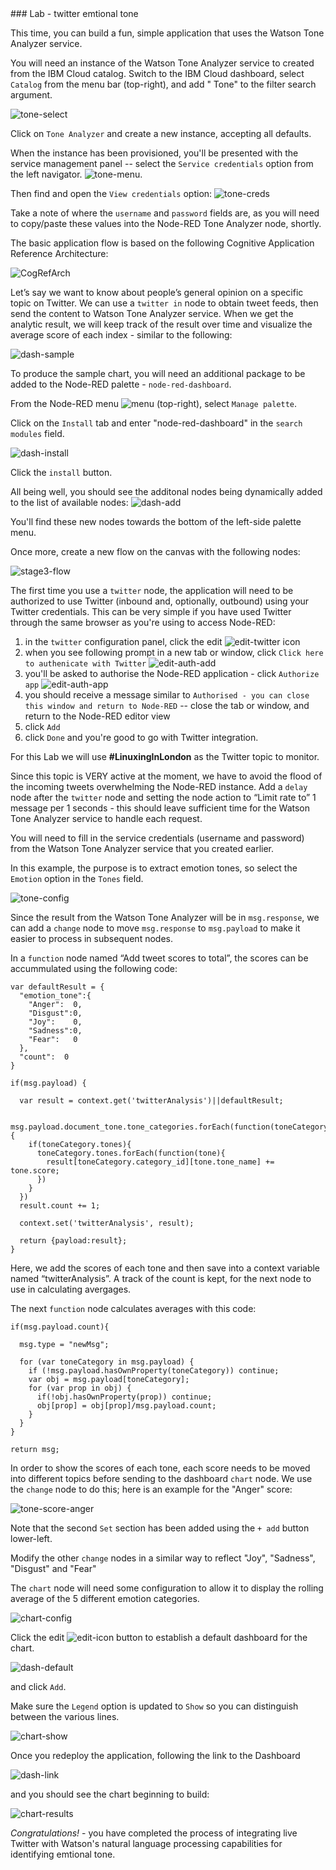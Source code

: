 <div style="page-break-after: always;"></div>
### Lab - twitter emtional tone

This time, you can build a fun, simple application that uses the Watson Tone Analyzer service.

You will need an instance of the Watson Tone Analyzer service to created from the IBM Cloud catalog.
Switch to the IBM Cloud dashboard, select `Catalog` from the menu bar (top-right), and add " Tone" to the filter search argument.

![tone-select](../img/qcon-watson-tone-analyzer.png)

Click on `Tone Analyzer` and create a new instance, accepting all defaults.

When the instance has been provisioned, you'll be presented with the service management panel -- select the `Service credentials` option from the left navigator.
![tone-menu](../img/qcon-tone-analyzer-menu.png).

Then find and open the `View credentials` option:
![tone-creds](../img/qcon-tone-credentials.png)

Take a note of where the `username` and `password` fields are, as you will need to copy/paste these values into the Node-RED Tone Analyzer node, shortly.

The basic application flow is based on the following Cognitive Application Reference Architecture:

![CogRefArch](../img/CogRefArch.jpg)


Let’s say we want to know about people’s general opinion on a specific topic on Twitter. We can use a `twitter in` node to obtain tweet feeds, then send the content to Watson Tone Analyzer service. When we get the analytic result, we will keep track of the result over time and visualize the average score of each index - similar to the following:

![dash-sample](../img/qcon-dash-sample-fred.png)

To produce the sample chart, you will need an additional package to be added to the Node-RED palette - `node-red-dashboard`.

From the Node-RED menu ![menu](../img/node-red-menu-hamburger.png) (top-right), select `Manage palette`.

Click on the `Install` tab and enter "node-red-dashboard" in the `search modules` field.

![dash-install](../img/qcon-dash-install.png)

Click the `install` button.

All being well, you should see the additonal nodes being dynamically added to the list of available nodes:
![dash-add](../img/qcon-dash-install-result.png)

You'll find these new nodes towards the bottom of the left-side palette menu.

Once more, create a new flow on the canvas with the following nodes:

![stage3-flow](../img/qcon-stage3-flow.png)

The first time you use a `twitter` node, the application will need to be authorized to use Twitter (inbound and, optionally, outbound) using your Twitter credentials. This can be very simple if you have used Twitter through the same browser as you're using to access Node-RED:

1. in the `twitter` configuration panel, click the edit ![edit-twitter](../img/qcon-config-edit-icon.png) icon
1. when you see following prompt in a new tab or window, click  `Click here to authenicate with Twitter`
![edit-auth-add](../img/qcon-twitter-auth-add.png)
1. you'll be asked to authorise the Node-RED application - click `Authorize app`
![edit-auth-app](../img/qcon-twitter-auth-app.png)
1. you should receive a message similar to `Authorised - you can close this window and return to Node-RED`  -- close the tab or window, and return to the Node-RED editor view
1. click `Add`
1. click `Done` and you're good to go with Twitter integration.

For this Lab we will use **#LinuxingInLondon** as the Twitter topic to monitor.

Since this topic is VERY active at the moment, we have to avoid the flood of the incoming tweets overwhelming the Node-RED instance. Add a `delay` node after the `twitter` node and setting the node action to “Limit rate to” 1 message per 1 seconds - this should leave sufficient time for the Watson Tone Analyzer service to handle each request.

You will need to fill in the service credentials (username and password) from the Watson Tone Analyzer service that you created earlier.

In this example, the purpose is to extract emotion tones, so select the `Emotion` option in the `Tones` field.

![tone-config](../img/qcon-tone-config.png)

Since the result from the Watson Tone Analyzer will be in `msg.response`, we can add a `change` node to move `msg.response` to `msg.payload` to make it easier to process in subsequent nodes.

In a `function` node named “Add tweet scores to total”, the scores can be accummulated using the following code:

```
var defaultResult = {
  "emotion_tone":{
    "Anger":  0,
    "Disgust":0,
    "Joy":    0,
    "Sadness":0,
    "Fear":   0
  },
  "count":  0
}

if(msg.payload) {

  var result = context.get('twitterAnalysis')||defaultResult;

  msg.payload.document_tone.tone_categories.forEach(function(toneCategory){
    if(toneCategory.tones){
      toneCategory.tones.forEach(function(tone){
        result[toneCategory.category_id][tone.tone_name] += tone.score;
      })
    }
  })
  result.count += 1;

  context.set('twitterAnalysis', result);

  return {payload:result};
}
```

Here, we add the scores of each tone and then save into a context variable named “twitterAnalysis”. A track of the count is kept, for the next node to use in calculating avergages.

The next `function` node calculates averages with this code:

```
if(msg.payload.count){

  msg.type = "newMsg";

  for (var toneCategory in msg.payload) {
    if (!msg.payload.hasOwnProperty(toneCategory)) continue;
    var obj = msg.payload[toneCategory];
    for (var prop in obj) {
      if(!obj.hasOwnProperty(prop)) continue;
      obj[prop] = obj[prop]/msg.payload.count;
    }
  }
}

return msg;
```

In order to show the scores of each tone, each score needs to be moved into different topics before sending to the dashboard `chart` node. We use the `change` node to do this; here is an example for the "Anger" score:

![tone-score-anger](../img/qcon-tone-change-score.png)

Note that the second `Set` section has been added using the `+ add` button lower-left.

Modify the other `change` nodes in a similar way to reflect "Joy", "Sadness", "Disgust" and "Fear"

The `chart` node will need some configuration to allow it to display the rolling average of the 5 different emotion categories.

![chart-config](../img/qcon-chart-config.png)

Click the edit ![edit-icon](../img/qcon-config-edit-icon.png) button to establish a default dashboard for the chart.

![dash-default](../img/qcon-dashboard-config-default.png)

and click `Add`.

Make sure the `Legend` option is updated to `Show` so you can distinguish between the various lines.

![chart-show](../img/qcon-chart-config-show.png)

Once you redeploy the application, following the link to the Dashboard

![dash-link](../img/qcon-dash-link.png)

and you should see the chart beginning to build:

![chart-results](../img/qcon-emotion-chart.png)

*_Congratulations!_* - you have completed the process of integrating live Twitter with Watson's natural language processing capabilities for identifying emtional tone.
